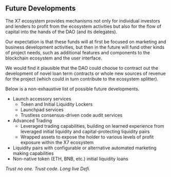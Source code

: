 ## Future Developments

The X7 ecosystem provides mechanisms not only for individual investors and lenders to profit from the ecosystem activities but also for the flow of capital into the hands of the DAO (and its delegates).

Our expectation is that these funds will at first be focused on marketing and business development activities, but then in the future will fund other kinds of project needs, such as additional features and components to the blockchain ecosystem and the user interface.

We would find it plausible that the DAO could choose to contract out the development of novel loan term contracts or whole new sources of revenue for the project (which could in turn contribute to the ecosystem splitter).

Below is a non-exhaustive list of possible future developments.

- Launch accessory services
  - Token and Initial Liquidity Lockers
  - Launchpad services
  - Trustless consensus-driven code audit services
- Advanced Trading
  - Leveraged trading capabilities, building on learned experience from leveraged initial liquidity and capital-protecting liquidity pairs
  - Wrapped assets to expose the holder to various levels of profit exposure within the X7 ecosystem
- Liquidity pairs with configurable or alternative automated marketing making capabilities
- Non-native token (ETH, BNB, etc.) initial liquidity loans

_Trust no one. Trust code. Long live Defi._
